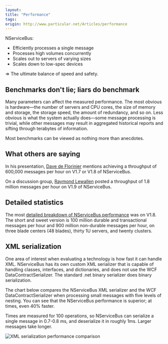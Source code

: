 ```yaml
---
layout:
title: "Performance"
tags: 
origin: http://www.particular.net/Articles/performance
---
```

NServiceBus:

-   Efficiently processes a single message
-   Processes high volumes concurrently
-   Scales out to servers of varying sizes
-   Scales down to low-spec devices

=\> The ultimate balance of speed and safety.

Benchmarks don't lie; liars do benchmark
----------------------------------------

Many parameters can affect the measured performance. The most obvious is hardware—the number of servers and CPU cores, the size of memory and storage, the storage speed, the amount of redundancy, and so on. Less obvious is what the system actually does—some message processing is trivial, while other messages may result in aggregated historical reports and sifting through terabytes of information.

Most benchmarks can be viewed as nothing more than anecdotes.

What others are saying
----------------------

In his presentation, [Dave de Florinier](http://gojko.net/2008/12/02/asynchronous-net-applications-with-nservicebus/) mentions achieving a throughput of 600,000 messages per hour on V1.7 or V1.8 of NServiceBus.

On a discussion group, [Raymond Lewallen](http://tech.groups.yahoo.com/group/nservicebus/message/1791) posted a throughput of 1.8 million messages per hour on V1.9 of NServiceBus.

Detailed statistics
-------------------

The most [detailed breakdown of NServiceBus performance](http://www.udidahan.com/2008/05/21/nservicebus-performance/) was on V1.8. The short and sweet version is 100 million durable and transactional messages per hour and 900 million non-durable messages per hour, on three blade centers (48 blades), thirty 1U servers, and twenty clusters.

XML serialization
-----------------

One area of interest when evaluating a technology is how fast it can handle XML. NServiceBus has its own custom XML serializer that is capable of handling classes, interfaces, and dictionaries, and does not use the WCF DataContractSerializer. The standard .net binary serializer does binary serialization.

The chart below compares the NServiceBus XML serializer and the WCF DataContractSerializer when processing small messages with five levels of nesting. You can see that the NServiceBus performance is superior; at times, even 40% faster.

Times are measured for 100 operations, so NServiceBus can serialize a single message in 0.7-0.8 ms, and deserialize it in roughly 1ms. Larger messages take longer.

![XML serialization performance comparison](https://particular.blob.core.windows.net/media/Default/images/XML%20serialization%20performance%20comparison.jpg)



